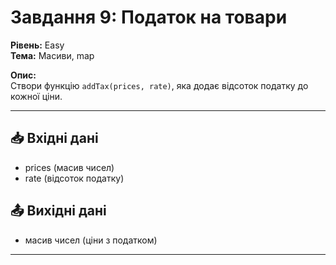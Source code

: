 # Завдання 9: Податок на товари  
**Рівень:** Easy  
**Тема:** Масиви, map  

**Опис:**  
Створи функцію `addTax(prices, rate)`, яка додає відсоток податку до кожної ціни.  

---
## 📥 Вхідні дані
- prices (масив чисел)  
- rate (відсоток податку)  

## 📤 Вихідні дані
- масив чисел (ціни з податком)  

---